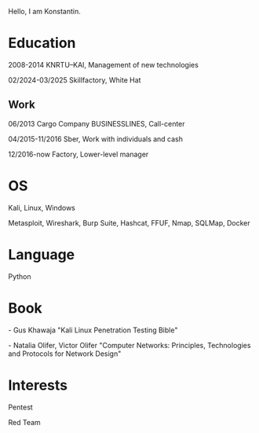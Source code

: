 Hello, I am Konstantin.

# Education
<p align="left">
2008-2014 KNRTU–KAI, Management of new technologies
</p>
<p align="left">
02/2024-03/2025 Skillfactory, White Hat
</p>

Work
---
<p align="left">
06/2013 Cargo Company BUSINESSLINES, Call-center
</p>
<p align="left">
04/2015-11/2016 Sber, Work with individuals and cash
</p>
<p align="left">
12/2016-now Factory, Lower-level manager
</p>

# OS
<p align="left">
Kali, Linux, Windows
</p>

<p align="left">
Metasploit, Wireshark, Burp Suite, Hashcat, FFUF, Nmap, SQLMap, Docker
</p>

# Language 
<p align="left">
Python
</p>

# Book
<p align="left">
- Gus Khawaja "Kali Linux Penetration Testing Bible"
</p>
<p align="left">
- Natalia Olifer, Victor Olifer "Computer Networks: Principles, Technologies and Protocols for Network Design"
</p>

# Interests
<p align="left">
Pentest
</p>
<p align="left">
Red Team
</p>
